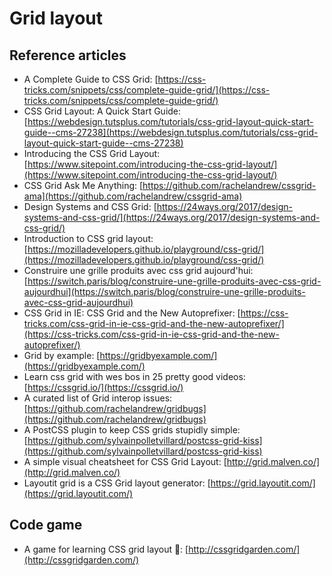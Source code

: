 # Grid layout

## Reference articles

* A Complete Guide to CSS Grid: [https://css-tricks.com/snippets/css/complete-guide-grid/](https://css-tricks.com/snippets/css/complete-guide-grid/)
* CSS Grid Layout: A Quick Start Guide: [https://webdesign.tutsplus.com/tutorials/css-grid-layout-quick-start-guide--cms-27238](https://webdesign.tutsplus.com/tutorials/css-grid-layout-quick-start-guide--cms-27238)
* Introducing the CSS Grid Layout: [https://www.sitepoint.com/introducing-the-css-grid-layout/](https://www.sitepoint.com/introducing-the-css-grid-layout/)
* CSS Grid Ask Me Anything: [https://github.com/rachelandrew/cssgrid-ama](https://github.com/rachelandrew/cssgrid-ama)
* Design Systems and CSS Grid: [https://24ways.org/2017/design-systems-and-css-grid/](https://24ways.org/2017/design-systems-and-css-grid/)
* Introduction to CSS grid layout: [https://mozilladevelopers.github.io/playground/css-grid/](https://mozilladevelopers.github.io/playground/css-grid/)
* Construire une grille produits avec css grid aujourd'hui: [https://switch.paris/blog/construire-une-grille-produits-avec-css-grid-aujourdhui](https://switch.paris/blog/construire-une-grille-produits-avec-css-grid-aujourdhui)
* CSS Grid in IE: CSS Grid and the New Autoprefixer: [https://css-tricks.com/css-grid-in-ie-css-grid-and-the-new-autoprefixer/](https://css-tricks.com/css-grid-in-ie-css-grid-and-the-new-autoprefixer/)
* Grid by example: [https://gridbyexample.com/](https://gridbyexample.com/)
* Learn css grid with wes bos in 25 pretty good videos: [https://cssgrid.io/](https://cssgrid.io/)
* A curated list of Grid interop issues: [https://github.com/rachelandrew/gridbugs](https://github.com/rachelandrew/gridbugs)
* A PostCSS plugin to keep CSS grids stupidly simple: [https://github.com/sylvainpolletvillard/postcss-grid-kiss](https://github.com/sylvainpolletvillard/postcss-grid-kiss)
* A simple visual cheatsheet for CSS Grid Layout: [http://grid.malven.co/](http://grid.malven.co/)
* Layoutit grid is a CSS Grid layout generator: [https://grid.layoutit.com/](https://grid.layoutit.com/)

## Code game
* A game for learning CSS grid layout 🥕: [http://cssgridgarden.com/](http://cssgridgarden.com/)
